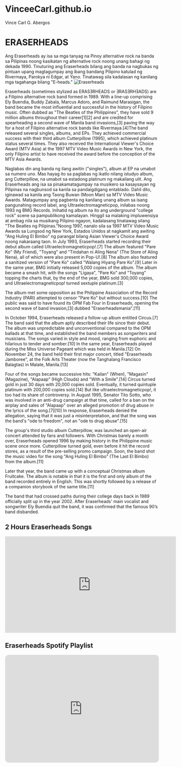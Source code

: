 # VinceeCarl.github.io
Vince Carl G. Abergos

# **ERASERHEADS**
Ang Eraserheads ay isa sa mga tanyag na Pinoy alternative rock na banda sa Pilipinas noong kasikatan ng alternative rock noong unang bahagi ng dekada 1990. Tinuturing ang Eraserheads bilang ang banda na nagbukas ng pintuan upang magtagumpay ang ibang bandang Pilipino katulad ng Rivermaya, Parokya ni Edgar, at Yano. Tinatawag sila kadalasan ng kanilang mga tagahanga bilang "E-heads."
![Eraserheads](https://images.summitmedia-digital.com/spotph/images/2021/06/08/eraserheads-song-meanings-640-1623156462.jpg)

Eraserheads (sometimes stylized as ERASƎRHEADS or ƎRASƎRHƎADS) are a Filipino alternative rock band formed in 1989. With a line-up comprising Ely Buendia, Buddy Zabala, Marcus Adoro, and Raimund Marasigan, the band became the most influential and successful in the history of Filipino music. Often dubbed as "The Beatles of the Philippines", they have sold 9 million albums throughout their career[1][2] and are credited for spearheading a second wave of Manila band invasions,[3] paving the way for a host of Filipino alternative rock bands like Rivermaya.[4]The band released several singles, albums, and EPs. They achieved commercial success with their third album Cutterpillow (1995), which achieved platinum status several times. They also received the International Viewer's Choice Award (MTV Asia) at the 1997 MTV Video Music Awards in New York, the only Filipino artist to have received the award before the conception of the MTV Asia Awards.

Naglabas din ang banda ng ilang awitin ("singles"), album at EP na umabot sa numero uno. Mas hayag ito sa paglabas ng ikatlo nilang istudyo album, ang Cutterpillow, na umabot sa estadong platinum ng makailang ulit. Ang Eraserheads ang isa sa pinakamatagumpay na musikero sa kasaysayan ng Pilipinas na nagbunsod sa kanila sa pandaigdigang entablado. Dahil dito, iginawad sa kanila ang Taong Buwan (Moon Man) sa MTV Video Music Awards.
Matagumpay ang pagbenta ng kanilang unang album sa isang pangunahing record label, ang Ultraelectromagneticpop, inilabas noong 1993 ng BMG Records. Inihatid ng album na ito ang underground "college rock" scene sa pampublikong kamalayan. Hinggil sa malaking impluwensiya at ambag nila sa musikang Pilipino ngayon, kadalasang tinatawag silang "The Beatles ng Pilipinas."Noong 1997, nanalo sila sa 1997 MTV Video Music Awards sa Lungsod ng New York, Estados Unidos at nagkamit ang awiting "Ang Huling El Bimbo" ng parangal bilang Asian Viewer's Choice Award noong nakaraang taon.
In July 1993, Eraserheads started recording their debut album called Ultraelectromagneticpop!.[7] The album featured "Pare Ko" (My Friend), "Toyang" and "Tindahan ni Aling Nena" (The Store of Aling Nena), all of which were also present in Pop-U!.[8] The album also featured a sanitized version of "Pare Ko" called "Walang Hiyang Pare Ko".[9] Later in the same year, BMG initially released 5,000 copies of the album. The album became a smash hit, with the songs "Ligaya", "Pare Ko" and "Toyang" topping the charts that, by the end of the year, BMG sold 300,000 copies, and Ultraelectromagneticpop! turned sextuple platinum.[3]

The album met some opposition as the Philippine Association of the Record Industry (PARI) attempted to censor "Pare Ko" but without success.[10] The public was said to have found its OPM Fab Four in Eraserheads, opening the second wave of band invasion,[3] dubbed "Eraserheadsmania".[11]

In October 1994, Eraserheads released a follow-up album entitled Circus.[7] The band said that the album aptly described their life since their debut. The album was unpredictable and unconventional compared to the OPM ballads at that time, and established the band members as songwriters and musicians. The songs varied in style and mood, ranging from euphoric and hilarious to tender and somber.[10] In the same year, Eraserheads played during the Miss Universe Pageant which was held in Manila.[12] On November 24, the band held their first major concert, titled "Eraserheads Jamboree", at the Folk Arts Theater (now the Tanghalang Francisco Balagtas) in Malate, Manila.[13]

Four of the songs became successive hits: "Kailan" (When), "Magasin" (Magazine), "Alapaap" (High Clouds) and "With a Smile".[14] Circus turned gold in just 30 days with 20,000 copies sold. Eventually, it turned quintuple platinum with 200,000 copies sold.[14] But like ultraelectromagneticpop!, it too had its share of controversy. In August 1995, Senator Tito Sotto, who was involved in an anti-drug campaign at that time, called for a ban on the airplay and sales of "Alapaap" over an alleged promotion of drug abuse in the lyrics of the song.[7][10] In response, Eraserheads denied the allegation, saying that it was just a misinterpretation, and that the song was the band's "ode to freedom", not an "ode to drug abuse".[15]

The group's third studio album Cutterpillow, was launched an open-air concert attended by fans and followers. With Christmas barely a month over, Eraserheads opened 1996 by making history in the Philippine music scene once more. Cutterpillow turned gold, even before it hit the record stores, as a result of the pre-selling promo campaign. Soon, the band shot the music video for the song "Ang Huling El Bimbo" (The Last El Bimbo) from the album.[11]

Later that year, the band came up with a conceptual Christmas album Fruitcake. The album is notable in that it is the first and only album of the band recorded entirely in English. This was shortly followed by a release of a companion storybook of the same title.[11]

The band that had crossed paths during their college days back in 1989 officially split up in the year 2002. After Eraserheads' main vocalist and songwriter Ely Buendia quit the band, it was confirmed that the famous 90’s band disbanded.  
## 2 Hours Eraserheads Songs
<iframe width="560" height="315" src="https://www.youtube.com/embed/_RU0ClYN854?si=c4meD8XUL3hEdA5u" title="YouTube video player" frameborder="0" allow="accelerometer; autoplay; clipboard-write; encrypted-media; gyroscope; picture-in-picture; web-share" allowfullscreen></iframe>


## Eraserheads Spotify Playlist
<iframe style="border-radius:12px" src="https://open.spotify.com/embed/playlist/37i9dQZF1DZ06evO4axjDG?utm_source=generator&theme=0" width="100%" height="352" frameBorder="0" allowfullscreen="" allow="autoplay; clipboard-write; encrypted-media; fullscreen; picture-in-picture" loading="lazy"></iframe>
